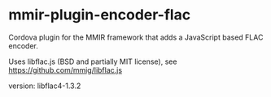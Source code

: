 # mmir-plugin-encoder-flac

Cordova plugin for the MMIR framework that adds a JavaScript based FLAC encoder.


Uses libflac.js (BSD and partially MIT license), see https://github.com/mmig/libflac.js

version: libflac4-1.3.2
